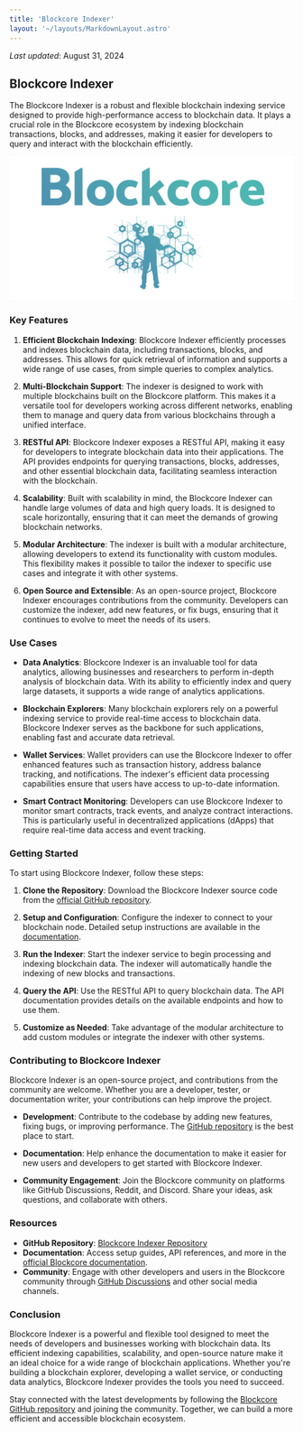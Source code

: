```yaml
---
title: 'Blockcore Indexer'
layout: '~/layouts/MarkdownLayout.astro'
---
```


_Last updated_: August 31, 2024

## Blockcore Indexer

The Blockcore Indexer is a robust and flexible blockchain indexing service designed to provide high-performance access to blockchain data. It plays a crucial role in the Blockcore ecosystem by indexing blockchain transactions, blocks, and addresses, making it easier for developers to query and interact with the blockchain efficiently.

![Blockcore Node](../../assets/images/hero-image.png)

### Key Features

1. **Efficient Blockchain Indexing**: Blockcore Indexer efficiently processes and indexes blockchain data, including transactions, blocks, and addresses. This allows for quick retrieval of information and supports a wide range of use cases, from simple queries to complex analytics.

2. **Multi-Blockchain Support**: The indexer is designed to work with multiple blockchains built on the Blockcore platform. This makes it a versatile tool for developers working across different networks, enabling them to manage and query data from various blockchains through a unified interface.

3. **RESTful API**: Blockcore Indexer exposes a RESTful API, making it easy for developers to integrate blockchain data into their applications. The API provides endpoints for querying transactions, blocks, addresses, and other essential blockchain data, facilitating seamless interaction with the blockchain.

4. **Scalability**: Built with scalability in mind, the Blockcore Indexer can handle large volumes of data and high query loads. It is designed to scale horizontally, ensuring that it can meet the demands of growing blockchain networks.

5. **Modular Architecture**: The indexer is built with a modular architecture, allowing developers to extend its functionality with custom modules. This flexibility makes it possible to tailor the indexer to specific use cases and integrate it with other systems.

6. **Open Source and Extensible**: As an open-source project, Blockcore Indexer encourages contributions from the community. Developers can customize the indexer, add new features, or fix bugs, ensuring that it continues to evolve to meet the needs of its users.

### Use Cases

- **Data Analytics**: Blockcore Indexer is an invaluable tool for data analytics, allowing businesses and researchers to perform in-depth analysis of blockchain data. With its ability to efficiently index and query large datasets, it supports a wide range of analytics applications.

- **Blockchain Explorers**: Many blockchain explorers rely on a powerful indexing service to provide real-time access to blockchain data. Blockcore Indexer serves as the backbone for such applications, enabling fast and accurate data retrieval.

- **Wallet Services**: Wallet providers can use the Blockcore Indexer to offer enhanced features such as transaction history, address balance tracking, and notifications. The indexer's efficient data processing capabilities ensure that users have access to up-to-date information.

- **Smart Contract Monitoring**: Developers can use Blockcore Indexer to monitor smart contracts, track events, and analyze contract interactions. This is particularly useful in decentralized applications (dApps) that require real-time data access and event tracking.

### Getting Started

To start using Blockcore Indexer, follow these steps:

1. **Clone the Repository**: Download the Blockcore Indexer source code from the [official GitHub repository](https://github.com/block-core/blockcore-indexer).

2. **Setup and Configuration**: Configure the indexer to connect to your blockchain node. Detailed setup instructions are available in the [documentation](https://github.com/block-core/blockcore-indexer).

3. **Run the Indexer**: Start the indexer service to begin processing and indexing blockchain data. The indexer will automatically handle the indexing of new blocks and transactions.

4. **Query the API**: Use the RESTful API to query blockchain data. The API documentation provides details on the available endpoints and how to use them.

5. **Customize as Needed**: Take advantage of the modular architecture to add custom modules or integrate the indexer with other systems.

### Contributing to Blockcore Indexer

Blockcore Indexer is an open-source project, and contributions from the community are welcome. Whether you are a developer, tester, or documentation writer, your contributions can help improve the project.

- **Development**: Contribute to the codebase by adding new features, fixing bugs, or improving performance. The [GitHub repository](https://github.com/block-core/blockcore-indexer) is the best place to start.

- **Documentation**: Help enhance the documentation to make it easier for new users and developers to get started with Blockcore Indexer.

- **Community Engagement**: Join the Blockcore community on platforms like GitHub Discussions, Reddit, and Discord. Share your ideas, ask questions, and collaborate with others.

### Resources

- **GitHub Repository**: [Blockcore Indexer Repository](https://github.com/block-core/blockcore-indexer)
- **Documentation**: Access setup guides, API references, and more in the [official Blockcore documentation](https://github.com/block-core/blockcore-indexer).
- **Community**: Engage with other developers and users in the Blockcore community through [GitHub Discussions](https://github.com/block-core/blockcore/discussions) and other social media channels.

### Conclusion

Blockcore Indexer is a powerful and flexible tool designed to meet the needs of developers and businesses working with blockchain data. Its efficient indexing capabilities, scalability, and open-source nature make it an ideal choice for a wide range of blockchain applications. Whether you're building a blockchain explorer, developing a wallet service, or conducting data analytics, Blockcore Indexer provides the tools you need to succeed.

Stay connected with the latest developments by following the [Blockcore GitHub repository](https://github.com/block-core/blockcore-indexer) and joining the community. Together, we can build a more efficient and accessible blockchain ecosystem.

